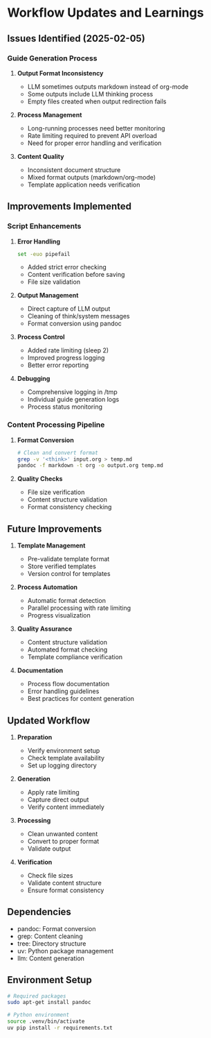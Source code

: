 # Workflow Updates and Learnings

## Issues Identified (2025-02-05)

### Guide Generation Process
1. **Output Format Inconsistency**
   - LLM sometimes outputs markdown instead of org-mode
   - Some outputs include LLM thinking process
   - Empty files created when output redirection fails

2. **Process Management**
   - Long-running processes need better monitoring
   - Rate limiting required to prevent API overload
   - Need for proper error handling and verification

3. **Content Quality**
   - Inconsistent document structure
   - Mixed format outputs (markdown/org-mode)
   - Template application needs verification

## Improvements Implemented

### Script Enhancements
1. **Error Handling**
   ```bash
   set -euo pipefail
   ```
   - Added strict error checking
   - Content verification before saving
   - File size validation

2. **Output Management**
   - Direct capture of LLM output
   - Cleaning of think/system messages
   - Format conversion using pandoc

3. **Process Control**
   - Added rate limiting (sleep 2)
   - Improved progress logging
   - Better error reporting

4. **Debugging**
   - Comprehensive logging in /tmp
   - Individual guide generation logs
   - Process status monitoring

### Content Processing Pipeline
1. **Format Conversion**
   ```bash
   # Clean and convert format
   grep -v '<think>' input.org > temp.md
   pandoc -f markdown -t org -o output.org temp.md
   ```

2. **Quality Checks**
   - File size verification
   - Content structure validation
   - Format consistency checking

## Future Improvements

1. **Template Management**
   - Pre-validate template format
   - Store verified templates
   - Version control for templates

2. **Process Automation**
   - Automatic format detection
   - Parallel processing with rate limiting
   - Progress visualization

3. **Quality Assurance**
   - Content structure validation
   - Automated format checking
   - Template compliance verification

4. **Documentation**
   - Process flow documentation
   - Error handling guidelines
   - Best practices for content generation

## Updated Workflow

1. **Preparation**
   - Verify environment setup
   - Check template availability
   - Set up logging directory

2. **Generation**
   - Apply rate limiting
   - Capture direct output
   - Verify content immediately

3. **Processing**
   - Clean unwanted content
   - Convert to proper format
   - Validate output

4. **Verification**
   - Check file sizes
   - Validate content structure
   - Ensure format consistency

## Dependencies
- pandoc: Format conversion
- grep: Content cleaning
- tree: Directory structure
- uv: Python package management
- llm: Content generation

## Environment Setup
```bash
# Required packages
sudo apt-get install pandoc

# Python environment
source .venv/bin/activate
uv pip install -r requirements.txt
```